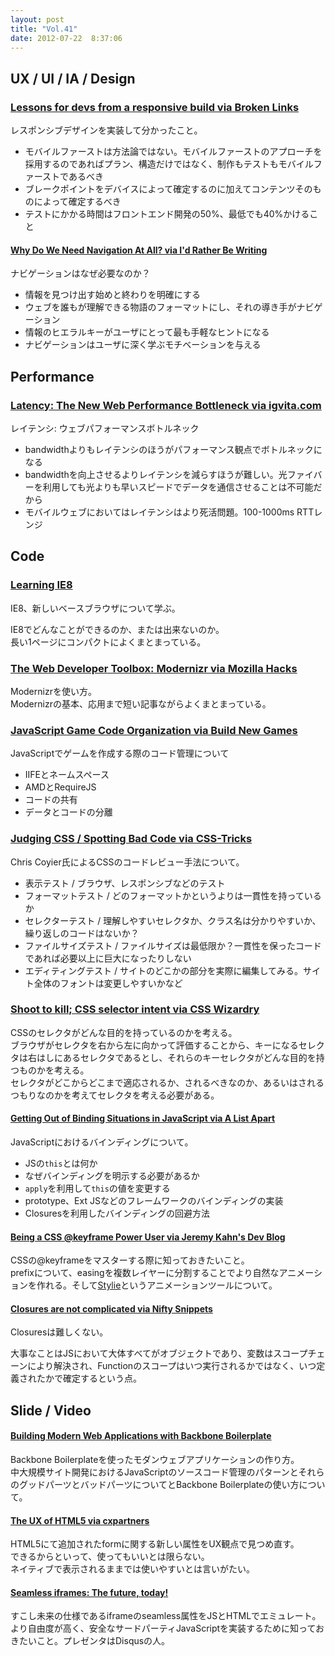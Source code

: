 ```yaml
---
layout: post
title: "Vol.41"
date: 2012-07-22  8:37:06
---
```


## UX / UI / IA / Design

### [Lessons for devs from a responsive build via Broken Links](http://www.broken-links.com/2012/07/18/mobile-first-content-breakpoints-srp-case-study/)

レスポンシブデザインを実装して分かったこと。  

- モバイルファーストは方法論ではない。モバイルファーストのアプローチを採用するのであればプラン、構造だけではなく、制作もテストもモバイルファーストであるべき
- ブレークポイントをデバイスによって確定するのに加えてコンテンツそのものによって確定するべき
- テストにかかる時間はフロントエンド開発の50%、最低でも40%かけること

#### [Why Do We Need Navigation At All? via I'd Rather Be Writing](http://idratherbewriting.com/2012/07/12/why-do-we-need-navigation-at-all/)

ナビゲーションはなぜ必要なのか？

- 情報を見つけ出す始めと終わりを明確にする
- ウェブを誰もが理解できる物語のフォーマットにし、それの導き手がナビゲーション
- 情報のヒエラルキーがユーザにとって最も手軽なヒントになる
- ナビゲーションはユーザに深く学ぶモチベーションを与える

## Performance

### [Latency: The New Web Performance Bottleneck via igvita.com](http://www.igvita.com/2012/07/19/latency-the-new-web-performance-bottleneck/)

レイテンシ: ウェブパフォーマンスボトルネック

- bandwidthよりもレイテンシのほうがパフォーマンス観点でボトルネックになる
- bandwidthを向上させるよりレイテンシを減らすほうが難しい。光ファイバーを利用しても光よりも早いスピードでデータを通信させることは不可能だから
- モバイルウェブにおいてはレイテンシはより死活問題。100-1000ms RTTレンジ

## Code

### [Learning IE8](http://www.learningie8.com/)

IE8、新しいベースブラウザについて学ぶ。

IE8でどんなことができるのか、または出来ないのか。  
長い1ページにコンパクトによくまとまっている。

### [The Web Developer Toolbox: Modernizr via Mozilla Hacks](https://hacks.mozilla.org/2012/07/the-web-developer-toolbox-modernizr/)

Modernizrを使い方。  
Modernizrの基本、応用まで短い記事ながらよくまとまっている。

### [JavaScript Game Code Organization via Build New Games](http://buildnewgames.com/js-game-code-org/)

JavaScriptでゲームを作成する際のコード管理について

- IIFEとネームスペース
- AMDとRequireJS
- コードの共有
- データとコードの分離

### [Judging CSS / Spotting Bad Code via CSS-Tricks](http://css-tricks.com/judging-css-spotting-bad-code/)

Chris Coyier氏によるCSSのコードレビュー手法について。

- 表示テスト / ブラウザ、レスポンシブなどのテスト
- フォーマットテスト / どのフォーマットかというよりは一貫性を持っているか
- セレクターテスト / 理解しやすいセレクタか、クラス名は分かりやすいか、繰り返しのコードはないか？
- ファイルサイズテスト / ファイルサイズは最低限か？一貫性を保ったコードであれば必要以上に巨大になったりしない
- エディティングテスト / サイトのどこかの部分を実際に編集してみる。サイト全体のフォントは変更しやすいかなど

### [Shoot to kill; CSS selector intent via CSS Wizardry](http://csswizardry.com/2012/07/shoot-to-kill-css-selector-intent/)

CSSのセレクタがどんな目的を持っているのかを考える。  
ブラウザがセレクタを右から左に向かって評価することから、キーになるセレクタは右はしにあるセレクタであるとし、それらのキーセレクタがどんな目的を持つものかを考える。  
セレクタがどこからどこまで適応されるか、されるべきなのか、あるいはされるつもりなのかを考えてセレクタを考える必要がある。

#### [Getting Out of Binding Situations in JavaScript via A List Apart](http://www.alistapart.com/articles/getoutbindingsituations) 

JavaScriptにおけるバインディングについて。  

- JSの`this`とは何か
- なぜバインディングを明示する必要があるか
- `apply`を利用して`this`の値を変更する
- prototype、Ext JSなどのフレームワークのバインディングの実装
- Closuresを利用したバインディングの回避方法

#### [Being a CSS @keyframe Power User via Jeremy Kahn's Dev Blog](http://jeremyckahn.github.com/blog/2012/07/15/being-a-css-at-keyframe-power-user/)

CSSの@keyframeをマスターする際に知っておきたいこと。  
prefixについて、easingを複数レイヤーに分割することでより自然なアニメーションを作れる。そして[Stylie](http://jeremyckahn.github.com/stylie/)というアニメーションツールについて。

#### [Closures are not complicated via Nifty Snippets](http://blog.niftysnippets.org/2008/02/closures-are-not-complicated.html)

Closuresは難しくない。  

大事なことはJSにおいて大体すべてがオブジェクトであり、変数はスコープチェーンにより解決され、Functionのスコープはいつ実行されるかではなく、いつ定義されたかで確定するという点。

## Slide / Video

#### [Building Modern Web Applications with Backbone Boilerplate](https://dl.dropbox.com/u/79007/talks/Modern_Web_Applications/slides/index.html)

Backbone Boilerplateを使ったモダンウェブアプリケーションの作り方。  
中大規模サイト開発におけるJavaScriptのソースコード管理のパターンとそれらのグッドパーツとバッドパーツについてとBackbone Boilerplateの使い方について。

#### [The UX of HTML5 via cxpartners](http://www.cxpartners.co.uk/cxblog/the-ux-of-html5/)

HTML5にて追加されたformに関する新しい属性をUX観点で見つめ直す。  
できるからといって、使ってもいいとは限らない。  
ネイティブで表示されるままでは使いやすいとは言いがたい。

#### [Seamless iframes: The future, today!](http://benvinegar.github.com/seamless-talk/#/)

すこし未来の仕様であるiframeのseamless属性をJSとHTMLでエミュレート。より自由度が高く、安全なサードパーティJavaScriptを実装するために知っておきたいこと。プレゼンタはDisqusの人。